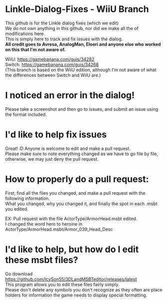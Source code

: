 # Linkle-Dialog-Fixes - WiiU Branch
This github is for the Linkle dialog fixes (which we edit)<br>
We do not own anything in this github, nor did we make all the of modifications here.<br>
This is simply here to track and fix issues with the dialog.<br>
**All credit goes to Avresa, AnalogMan, Eloeri and anyone else who worked on this that I'm not aware of.**<br>

WiiU: https://gamebanana.com/guis/34282<br>
Switch: https://gamebanana.com/guis/34268<br>
(This branch is based on the WiiU edition, although I'm not aware of what the differences between Switch and WiiU are.)<br>

# I noticed an error in the dialog!
Please take a screenshot and then go to issues, and submit an issue using the format included.<br>

# I'd like to help fix issues
Great! :D Anyone is welcome to edit and make a pull request.<br>
Please make sure to note everything changed as we have to go file by file, otherwise, we may just deny the pull request.<br>

# How to properly do a pull request:
First, find all the files you changed, and make a pull request with the following information.<br>
What you changed, why you changed it, and finally the spot in each .msbt you edited.<br>

EX: 
Pull request with the file ActorType/ArmorHead.msbt edited.<br>
I changed the word hero to heroine in ActorType/ArmorHead.msbt/Armor_039_Head_Desc<br>


# I'd like to help, but how do I edit these msbt files?
Go download https://github.com/IcySon55/3DLandMSBTeditor/releases/latest<br>
This program allows you to edit these files fairly simply.<br>
Please don't delete any symbols you don't recognize as they often are place holders for information the game needs to display special formatting.<br>
